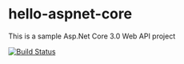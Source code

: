 # hello-aspnet-core

This is a sample Asp.Net Core 3.0 Web API project

[![Build Status](https://dev.azure.com/andreas0282/hello-aspnetcore/_apis/build/status/CitedCub.hello-aspnetcore?branchName=master)](https://dev.azure.com/andreas0282/hello-aspnetcore/_build/latest?definitionId=1&branchName=master)
